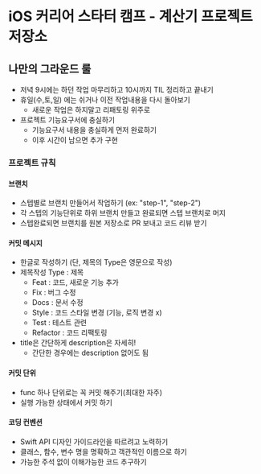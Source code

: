 # iOS 커리어 스타터 캠프 - 계산기 프로젝트 저장소

## 나만의 그라운드 룰

- 저녁 9시에는 하던 작업 마무리하고 10시까지 TIL 정리하고 끝내기
- 휴일(수,토,일) 에는 쉬거나 이전 작업내용을 다시 돌아보기
    - 새로운 작업은 하지말고 리패토링 위주로
- 프로젝트 기능요구서에 충실하기
    - 기능요구서 내용을 충실하게 먼저 완료하기
    - 이후 시간이 남으면 추가 구현

### 프로젝트 규칙

#### 브랜치

- 스텝별로 브랜치 만들어서 작업하기 (ex: "step-1", "step-2")
- 각 스텝의 기능단위로 하위 브랜치 만들고 완료되면 스텝 브랜치로 머지
- 스텝완료되면 브랜치를 원본 저장소로 PR 보내고 코드 리뷰 받기

#### 커밋 메시지

- 한글로 작성하기 (단, 제목의 Type은 영문으로 작성)
- 제목작성 Type : 제목
    - Feat : 코드, 새로운 기능 추가
    - Fix : 버그 수정
    - Docs : 문서 수정
    - Style : 코드 스타일 변경 (기능, 로직 변경 x)
    - Test : 테스트 관련
    - Refactor : 코드 리팩토링
- title은 간단하게 description은 자세히! 
    - 간단한 경우에는 description 없어도 됨

#### 커밋 단위

- func 하나 단위로는 꼭 커밋 해주기(최대한 자주)
- 실행 가능한 상태에서 커밋 하기

#### 코딩 컨벤션

- Swift API 디자인 가이드라인을 따르려고 노력하기
- 클래스, 함수, 변수 명을 명확하고 객관적인 이름으로 하기
- 가능한 주석 없이 이해가능한 코드 추구하기

